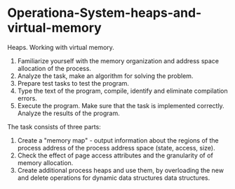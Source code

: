 # Operationa-System-heaps-and-virtual-memory
Heaps. Working with virtual memory. 

1. Familiarize yourself with the memory organization and address space allocation of the process.
2. Analyze the task, make an algorithm for solving the problem.
3. Prepare test tasks to test the program.
4. Type the text of the program, compile, identify and eliminate compilation errors. 
5. Execute the program. Make sure that the task is implemented correctly. Analyze the results of the program.

The task consists of three parts:
1) Create a "memory map" - output information about the regions of the process address of the process address space (state, access, size).
2) Check the effect of page access attributes and the granularity of of memory allocation.
3) Create additional process heaps and use them, by overloading the new and delete operations for dynamic data structures data structures.
